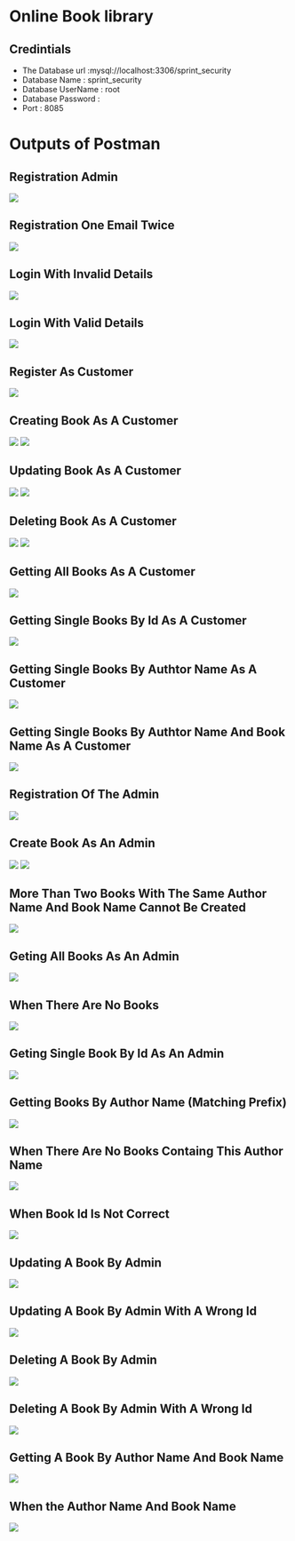 # Online Book library
## Credintials
- The Database url :mysql://localhost:3306/sprint_security
- Database Name : sprint_security
- Database UserName : root
- Database Password : 
- Port : 8085

# Outputs of Postman

## Registration Admin
<img src="screenshots\ss01.PNG"  />

## Registration One Email Twice
<img src="screenshots\ss02.PNG"  />

## Login With Invalid Details
<img src="screenshots\ss03.PNG"  />

## Login With Valid Details
<img src="screenshots\ss04.PNG"  />

## Register As Customer
<img src="screenshots\ss05.PNG"  />

## Creating Book As A Customer
<img src="screenshots\ss06.PNG"  />
<img src="screenshots\ss07.PNG"  />

## Updating Book As A Customer

<img src="screenshots\ss08.PNG"  />
<img src="screenshots\ss09.PNG"  />

## Deleting Book As A Customer

<img src="screenshots\ss10.PNG"  />
<img src="screenshots\ss11.PNG"  />

## Getting All Books As A Customer

<img src="screenshots\ss12.PNG"  />

## Getting Single Books By Id As A Customer

<img src="screenshots\ss13.PNG"  />

## Getting Single Books By Authtor Name As A Customer

<img src="screenshots\ss14.PNG"  />

## Getting Single Books By Authtor Name And Book Name As A Customer

<img src="screenshots\ss15.PNG"  />

## Registration Of The Admin

<img src="screenshots\ss16.PNG"  />

## Create Book As An Admin
<img src="screenshots\ss17.PNG"  />

<img src="screenshots\ss18.PNG"  />

## More Than Two Books With The Same Author Name And Book Name Cannot Be Created

<img src="screenshots\ss30.PNG"  />

## Geting All Books As An Admin


<img src="screenshots\ss19.PNG"  />

## When There Are No Books

<img src="screenshots\ss31.PNG"  />

## Geting Single Book By Id As An Admin


<img src="screenshots\ss20.PNG"  />

## Getting Books By Author Name (Matching Prefix)
<img src="screenshots\ss21.PNG"  />

## When There Are No Books Containg This Author Name
<img src="screenshots\ss34.PNG"  />

## When Book Id Is Not Correct

<img src="screenshots\ss32.PNG"  />

## Updating A Book By Admin

<img src="screenshots\ss22.PNG"  />

## Updating A Book By Admin With A Wrong Id

<img src="screenshots\ss33.PNG"  />

## Deleting A Book By Admin

<img src="screenshots\ss23.PNG"  />

## Deleting A Book By Admin With A Wrong Id


<img src="screenshots\ss24.PNG"  />

## Getting A Book By Author Name And Book Name
<img src="screenshots\ss25.PNG"  />

## When the Author Name And Book Name
<img src="screenshots\ss26.PNG"  />


